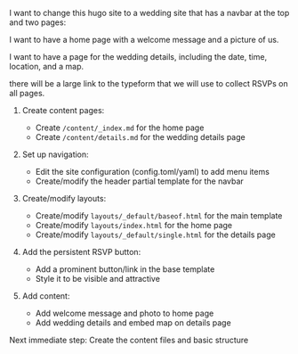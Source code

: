 I want to change this hugo site to a wedding site that has a navbar at the top and two pages:

I want to have a home page with a welcome message and a picture of us.

I want to have a page for the wedding details, including the date, time, location, and a map.

there will be a large link to the typeform that we will use to collect RSVPs on all pages.

1. Create content pages:

   - Create `/content/_index.md` for the home page
   - Create `/content/details.md` for the wedding details page

2. Set up navigation:

   - Edit the site configuration (config.toml/yaml) to add menu items
   - Create/modify the header partial template for the navbar

3. Create/modify layouts:

   - Create/modify `layouts/_default/baseof.html` for the main template
   - Create/modify `layouts/index.html` for the home page
   - Create/modify `layouts/_default/single.html` for the details page

4. Add the persistent RSVP button:

   - Add a prominent button/link in the base template
   - Style it to be visible and attractive

5. Add content:
   - Add welcome message and photo to home page
   - Add wedding details and embed map on details page

Next immediate step: Create the content files and basic structure
